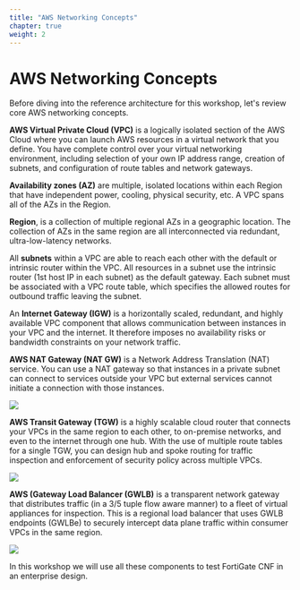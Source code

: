 ```yaml
---
title: "AWS Networking Concepts"
chapter: true
weight: 2
---
```



# AWS Networking Concepts

Before diving into the reference architecture for this workshop, let's review core AWS networking concepts.

**AWS Virtual Private Cloud (VPC)** is a logically isolated section of the AWS Cloud where you can launch AWS resources in a virtual network that you define. You have complete control over your virtual networking environment, including selection of your own IP address range, creation of subnets, and configuration of route tables and network gateways.

**Availability zones (AZ)** are multiple, isolated locations within each Region that have independent power, cooling, physical security, etc. A VPC spans all of the AZs in the Region.

**Region**, is a collection of multiple regional AZs in a geographic location. The collection of AZs in the same region are all interconnected via redundant, ultra-low-latency networks.

All **subnets** within a VPC are able to reach each other with the default or intrinsic router within the VPC. All resources in a subnet use the intrinsic router (1st host IP in each subnet) as the default gateway. Each subnet must be associated with a VPC route table, which specifies the allowed routes for outbound traffic leaving the subnet.

An **Internet Gateway (IGW)** is a horizontally scaled, redundant, and highly available VPC component that allows communication between instances in your VPC and the internet. It therefore imposes no availability risks or bandwidth constraints on your network traffic.

**AWS NAT Gateway (NAT GW)** is a Network Address Translation (NAT) service. You can use a NAT gateway so that instances in a private subnet can connect to services outside your VPC but external services cannot initiate a connection with those instances.

![](../images/image-vpc.png)

**AWS Transit Gateway (TGW)** is a highly scalable cloud router that connects your VPCs in the same region to each other, to on-premise networks, and even to the internet through one hub. With the use of multiple route tables for a single TGW, you can design hub and spoke routing for traffic inspection and enforcement of security policy across multiple VPCs.

![](../images/image-tgw.png)

**AWS (Gateway Load Balancer (GWLB)** is a transparent network gateway that distributes traffic (in a 3/5 tuple flow aware manner) to a fleet of virtual appliances for inspection. This is a regional load balancer that uses GWLB endpoints (GWLBe) to securely intercept data plane traffic within consumer VPCs in the same region.  

![](../images/image-gwlb.png)

In this workshop we will use all these components to test FortiGate CNF in an enterprise design. 
